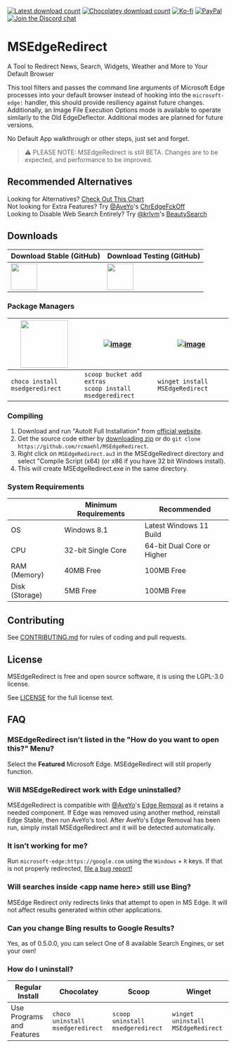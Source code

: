 <!---[![Build Status](https://img.shields.io/github/workflow/status/rcmaehl/MSEdgeRedirect/mser)](https://github.com/rcmaehl/MSEdgeRedirect/actions?query=workflow%3Amser)
[![Download](https://img.shields.io/github/v/release/rcmaehl/MSEdgeRedirect)](https://github.com/rcmaehl/MSEdgeRedirect/releases/latest/)--->
[![Latest download count](https://img.shields.io/github/downloads/rcmaehl/MSEdgeRedirect/latest/total)](https://github.com/rcmaehl/MSEdgeRedirect/releases/latest/)
[![Chocolatey download count](https://img.shields.io/chocolatey/dt/msedgeredirect?label=Chocolatey+downloads)](https://chocolatey.org/packages/msedgeredirect)
[![Ko-fi](https://img.shields.io/badge/Support%20me%20on-Ko--fi-FF5E5B.svg?logo=ko-fi)](https://ko-fi.com/rcmaehl)
[![PayPal](https://img.shields.io/badge/Donate%20on-PayPal-00457C.svg?logo=paypal)](https://paypal.me/rhsky)
[![Join the Discord chat](https://img.shields.io/discord/728710400367001650?logo=discord)](https://discord.gg/uBnBcBx)

# MSEdgeRedirect
A Tool to Redirect News, Search, Widgets, Weather and More to Your Default Browser

This tool filters and passes the command line arguments of Microsoft Edge processes into your default browser instead of hooking into the `microsoft-edge:` handler, this should provide resiliency against future changes. Additionally, an Image File Execution Options mode is available to operate similarly to the Old EdgeDeflector. Additional modes are planned for future versions.

No Default App walkthrough or other steps, just set and forget.

> :warning: PLEASE NOTE: MSEdgeRedirect is still BETA. Changes are to be expected, and performance to be improved.

## Recommended Alternatives

Looking for Alternatives? [Check Out This Chart](https://github.com/rcmaehl/MSEdgeRedirect/wiki/Alternative-Apps-Comparison-Chart)\
Not looking for Extra Features? Try [@AveYo](https://github.com/AveYo)'s [ChrEdgeFckOff](https://github.com/AveYo/fox/blob/main/ChrEdgeFkOff.cmd)\
Looking to Disable Web Search Entirely? Try [@krlvm](https://github.com/krlvm)'s [BeautySearch](https://github.com/krlvm/BeautySearch)

## Downloads

Download Stable (GitHub)|Download Testing (GitHub)
----|----
<a href="https://github.com/rcmaehl/MSEdgeRedirect/releases/latest/download/MSEdgeRedirect.exe"><img src="https://img.shields.io/github/v/release/rcmaehl/msedgeredirect?display_name=tag&style=for-the-badge" height="60px" /></a>|<a href="https://nightly.link/rcmaehl/MSEdgeRedirect/workflows/MSER/main/mser.zip"><img src="https://img.shields.io/github/workflow/status/rcmaehl/MSEdgeRedirect/mser?style=for-the-badge" height="60px" /></a>

### Package Managers

<a href="https://community.chocolatey.org/packages/msedgeredirect/"><img src="https://user-images.githubusercontent.com/716581/159197666-761d9b5e-18f6-427c-bae7-2cc6bd348b9a.png" height="108px" /></a>|[![image](https://user-images.githubusercontent.com/716581/185218464-f84115df-fe0e-454c-9147-4da089273faf.png)](https://scoop.sh/#/apps?q=msedgeredirect&s=0&d=1&o=true)|[![image](https://user-images.githubusercontent.com/716581/159123573-58e5ccba-5c82-46ec-adcc-08b897284a6d.png)](https://github.com/microsoft/winget-pkgs/tree/master/manifests/r/rcmaehl/MSEdgeRedirect)|
----|----|----
`choco install msedgeredirect`|`scoop bucket add extras`<br/>`scoop install msedgeredirect`|`winget install MSEdgeRedirect`

### Compiling

1. Download and run "AutoIt Full Installation" from [official website](https://www.autoitscript.com/site/autoit/downloads). 
1. Get the source code either by [downloading zip](https://github.com/rcmaehl/MSEdgeRedirect/archive/main.zip) or do `git clone https://github.com/rcmaehl/MSEdgeRedirect`.
1. Right click on `MSEdgeRedirect.au3` in the MSEdgeRedirect directory and select "Compile Script (x64) (or x86 if you have 32 bit Windows install).
1. This will create MSEdgeRedirect.exe in the same directory.

### System Requirements
 |Minimum Requirements|Recommended
----|----|----
OS|Windows 8.1|Latest Windows 11 Build
CPU|32-bit Single Core|64-bit Dual Core or Higher
RAM (Memory)|40MB Free|100MB Free
Disk (Storage)|5MB Free|100MB Free

## Contributing

See [CONTRIBUTING.md](CONTRIBUTING.md) for rules of coding and pull requests.

## License

MSEdgeRedirect is free and open source software, it is using the LGPL-3.0 license.

See [LICENSE](LICENSE) for the full license text.

## FAQ

### MSEdgeRedirect isn't listed in the "How do you want to open this?" Menu?

Select the **Featured** Microsoft Edge. MSEdgeRedirect will still properly function.

### Will MSEdgeRedirect work with Edge uninstalled?

MSEdgeRedirect is compatible with [@AveYo](https://github.com/AveYo)'s [Edge Removal](https://github.com/AveYo/fox/blob/main/Edge_Removal.bat) as it retains a needed component. If Edge was removed using another method, reinstall Edge Stable, then run AveYo's tool. After AveYo's Edge Removal has been run, simply install MSEdgeRedirect and it will be detected automatically.

### It isn’t working for me?

Run `microsoft-edge:https://google.com` using the `Windows` + `R` keys. If that is not properly redirected, [file a bug report!](https://github.com/rcmaehl/MSEdgeRedirect/issues/new?assignees=&labels=&template=bug_report.md&title=)

### Will searches inside \<app name here\> still use Bing?

MSEdge Redirect only redirects links that attempt to open in MS Edge. It will not affect results generated within other applications.

### Can you change Bing results to Google Results?

Yes, as of 0.5.0.0, you can select One of 8 available Search Engines, or set your own!
  
### How do I uninstall?

Regular Install|Chocolatey|Scoop|Winget
----|----|----|----
Use Programs and Features|`choco uninstall msedgeredirect`|`scoop uninstall msedgeredirect`|`winget uninstall MSEdgeRedirect`
